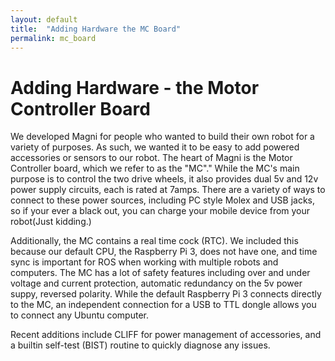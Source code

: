 ```yaml
---
layout: default
title:  "Adding Hardware the MC Board"
permalink: mc_board
---
```


# Adding Hardware - the Motor Controller Board

We developed Magni for people who wanted to build their own robot for a variety of purposes. 
As such, we wanted it to be easy to add powered accessories or sensors to our robot. The heart of Magni is 
the Motor Controller board, which we refer to as the "MC"." While the MC's main purpose is to control
the two drive wheels, it also provides dual 5v and 12v power supply circuits, each is rated at 7amps.
There are a variety of ways to connect to these power sources, including PC style Molex and USB jacks, so if your ever 
a black out, you can charge your mobile device from your robot(Just kidding.)
 
Additionally, the MC contains a real time cock (RTC). We included this because our default CPU, the Raspberry Pi 3, 
does not have one, and time sync is important for ROS when working with multiple robots and computers.
The MC has a lot of safety features including over and under voltage and current protection, automatic redundancy on the 5v
power suppy, reversed polarity. While the default Raspberry Pi 3 connects directly to the MC, an independent connection for 
a USB to TTL dongle allows you to connect any Ubuntu computer.

Recent additions include CLIFF for power management of accessories, and a builtin self-test (BIST) routine to quickly 
diagnose any issues.
